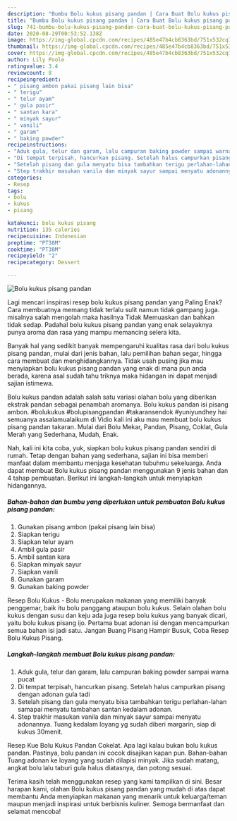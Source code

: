 ```yaml
---
description: "Bumbu Bolu kukus pisang pandan | Cara Buat Bolu kukus pisang pandan Yang Bikin Ngiler"
title: "Bumbu Bolu kukus pisang pandan | Cara Buat Bolu kukus pisang pandan Yang Bikin Ngiler"
slug: 741-bumbu-bolu-kukus-pisang-pandan-cara-buat-bolu-kukus-pisang-pandan-yang-bikin-ngiler
date: 2020-08-29T00:53:52.138Z
image: https://img-global.cpcdn.com/recipes/485e47b4cb8363bd/751x532cq70/bolu-kukus-pisang-pandan-foto-resep-utama.jpg
thumbnail: https://img-global.cpcdn.com/recipes/485e47b4cb8363bd/751x532cq70/bolu-kukus-pisang-pandan-foto-resep-utama.jpg
cover: https://img-global.cpcdn.com/recipes/485e47b4cb8363bd/751x532cq70/bolu-kukus-pisang-pandan-foto-resep-utama.jpg
author: Lily Poole
ratingvalue: 3.4
reviewcount: 8
recipeingredient:
- " pisang ambon pakai pisang lain bisa"
- " terigu"
- " telur ayam"
- " gula pasir"
- " santan kara"
- " minyak sayur"
- " vanili"
- " garam"
- " baking powder"
recipeinstructions:
- "Aduk gula, telur dan garam, lalu campuran baking powder sampai warna pucat"
- "Di tempat terpisah, hancurkan pisang. Setelah halus campurkan pisang dengan adonan gula tadi"
- "Setelah pisang dan gula menyatu bisa tambahkan terigu perlahan-lahan samapai menyatu tambahan santan kedalam adonan."
- "Step trakhir masukan vanila dan minyak sayur sampai menyatu adonannya. Tuang kedalam loyang yg sudah diberi margarin, siap di kukus 30menit."
categories:
- Resep
tags:
- bolu
- kukus
- pisang

katakunci: bolu kukus pisang 
nutrition: 135 calories
recipecuisine: Indonesian
preptime: "PT38M"
cooktime: "PT38M"
recipeyield: "2"
recipecategory: Dessert

---
```



![Bolu kukus pisang pandan](https://img-global.cpcdn.com/recipes/485e47b4cb8363bd/751x532cq70/bolu-kukus-pisang-pandan-foto-resep-utama.jpg)

Lagi mencari inspirasi resep bolu kukus pisang pandan yang Paling Enak? Cara membuatnya memang tidak terlalu sulit namun tidak gampang juga. misalnya salah mengolah maka hasilnya Tidak Memuaskan dan bahkan tidak sedap. Padahal bolu kukus pisang pandan yang enak selayaknya punya aroma dan rasa yang mampu memancing selera kita.

Banyak hal yang sedikit banyak mempengaruhi kualitas rasa dari bolu kukus pisang pandan, mulai dari jenis bahan, lalu pemilihan bahan segar, hingga cara membuat dan menghidangkannya. Tidak usah pusing jika mau menyiapkan bolu kukus pisang pandan yang enak di mana pun anda berada, karena asal sudah tahu triknya maka hidangan ini dapat menjadi sajian istimewa.

Bolu kukus pandan adalah salah satu variasi olahan bolu yang diberikan ekstrak pandan sebagai penambah aromanya. Bolu kukus pandan isi pisang ambon. #bolukukus #bolupisangpandan #takaransendok #yuniyundhey hai semuanya assalamualaikum di Vidio kali ini aku mau membuat bolu kukus pisang pandan takaran. Mulai dari Bolu Mekar, Pandan, Pisang, Coklat, Gula Merah yang Sederhana, Mudah, Enak.


Nah, kali ini kita coba, yuk, siapkan bolu kukus pisang pandan sendiri di rumah. Tetap dengan bahan yang sederhana, sajian ini bisa memberi manfaat dalam membantu menjaga kesehatan tubuhmu sekeluarga. Anda dapat membuat Bolu kukus pisang pandan menggunakan 9 jenis bahan dan 4 tahap pembuatan. Berikut ini langkah-langkah untuk menyiapkan hidangannya.

<!--inarticleads1-->

##### Bahan-bahan dan bumbu yang diperlukan untuk pembuatan Bolu kukus pisang pandan:

1. Gunakan  pisang ambon (pakai pisang lain bisa)
1. Siapkan  terigu
1. Siapkan  telur ayam
1. Ambil  gula pasir
1. Ambil  santan kara
1. Siapkan  minyak sayur
1. Siapkan  vanili
1. Gunakan  garam
1. Gunakan  baking powder


Resep Bolu Kukus - Bolu merupakan makanan yang memiliki banyak penggemar, baik itu bolu panggang ataupun bolu kukus. Selain olahan bolu kukus dengan susu dan keju ada juga resep bolu kukus yang banyak dicari, yaitu bolu kukus pisang ijo. Pertama buat adonan isi dengan mencampurkan semua bahan isi jadi satu. Jangan Buang Pisang Hampir Busuk, Coba Resep Bolu Kukus Pisang. 

<!--inarticleads2-->

##### Langkah-langkah membuat Bolu kukus pisang pandan:

1. Aduk gula, telur dan garam, lalu campuran baking powder sampai warna pucat
1. Di tempat terpisah, hancurkan pisang. Setelah halus campurkan pisang dengan adonan gula tadi
1. Setelah pisang dan gula menyatu bisa tambahkan terigu perlahan-lahan samapai menyatu tambahan santan kedalam adonan.
1. Step trakhir masukan vanila dan minyak sayur sampai menyatu adonannya. Tuang kedalam loyang yg sudah diberi margarin, siap di kukus 30menit.


Resep Kue Bolu Kukus Pandan Cokelat. Apa lagi kalau bukan bolu kukus pandan. Pastinya, bolu pandan ini cocok disajikan kapan pun. Bahan-bahan Tuang adonan ke loyang yang sudah dilapisi minyak. Jika sudah matang, angkat bolu lalu taburi gula halus diatasnya, dan potong sesuai. 

Terima kasih telah menggunakan resep yang kami tampilkan di sini. Besar harapan kami, olahan Bolu kukus pisang pandan yang mudah di atas dapat membantu Anda menyiapkan makanan yang menarik untuk keluarga/teman maupun menjadi inspirasi untuk berbisnis kuliner. Semoga bermanfaat dan selamat mencoba!
